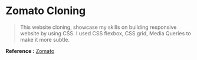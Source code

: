 # Zomato Cloning

> This website cloning, showcase my skills on building responsive website by using CSS. 
> I used CSS flexbox, CSS grid, Media Queries to make it more subtle. 

**Reference :** [Zomato](https://www.zomato.com/kingman-ks)
